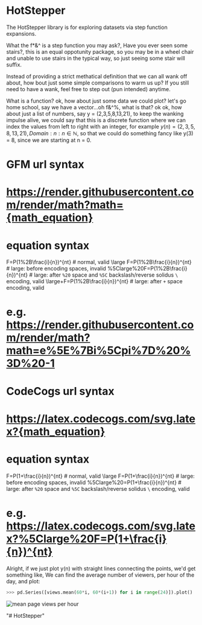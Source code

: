 # HotStepper
The HotStepper library is for exploring datasets via step function expansions.

What the f*&^ is a step function you may ask?, Have you ever seen some stairs?, this is an equal oppotunity package, so you may be in a wheel chair and unable to use stairs in the typical way, so just seeing some stair will suffix.

Instead of providing a strict methatical definition that we can all wank off about, how bout just some simple comparisons to warm us up? If you still need to have a wank, feel free to step out (pun intended) anytime.

What is a function? ok, how about just some data we could plot? let's go home school, say we have a vector...oh f&^%, what is that? ok ok, how about just a list of numbers, say y = (2,3,5,8,13,21), to keep the wanking impulse alive, we could say that this is a discrete function where we can index the values from left to right with an integer, for example $y(n) = (2,3,5,8,13,21), Domain: {n : n \in \mathbb{N}}$, so that we could do something fancy like y(3) = 8, since we are starting at n = 0.

# GFM url syntax
# https://render.githubusercontent.com/render/math?math={math_equation}
# equation syntax
F=P(1%2B\frac{i}{n})^{nt}            # normal, valid
\large F=P(1%2B\frac{i}{n})^{nt}     # large: before encoding spaces, invalid
%5Clarge%20F=P(1%2B\frac{i}{n})^{nt} # large: after `%20` space and `%5C` backslash/reverse solidus `\` encoding, valid
\large+F=P(1%2B\frac{i}{n})^{nt}     # large: after `+` space encoding, valid
# e.g. https://render.githubusercontent.com/render/math?math=e%5E%7Bi%5Cpi%7D%20%3D%20-1
#
# CodeCogs url syntax
# https://latex.codecogs.com/svg.latex?{math_equation}
# equation syntax
F=P(1+\frac{i}{n})^{nt}            # normal, valid
\large F=P(1+\frac{i}{n})^{nt}     # large: before encoding spaces, invalid
%5Clarge%20=P(1+\frac{i}{n})^{nt}  # large: after `%20` space and `%5C` backslash/reverse solidus `\` encoding, valid
# e.g. https://latex.codecogs.com/svg.latex?%5Clarge%20F=P(1+\frac{i}{n})^{nt}


Alright, if we just plot y(n) with straight lines connecting the points, we'd get something like,
We can find the average number of viewers, per hour of the day, and plot:

```python
>>> pd.Series([views.mean(60*i, 60*(i+1)) for i in range(24)]).plot()
```
<p align="left"><img src="https://github.com/venaturum/staircase/blob/master/docs/img/meanperhour.png?raw=true" title="mean page views per hour" alt="mean page views per hour"></p>


"# HotStepper" 
